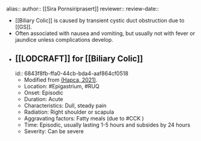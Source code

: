 alias::
author:: [[Sira Pornsiriprasert]] 
reviewer::
review-date::

- [[Biliary Colic]] is caused by transient cystic duct obstruction due to [[GS]].
- Often associated with nausea and vomiting, but usually not with fever or jaundice unless complications develop.
- ## [[LODCRAFT]] for [[Biliary Colic]]
  id:: 6843f8fb-ffa0-44cb-bda4-aaf864cf0518
	- Modified from [(Hapca, 2021)]([[References/hapcaBiliaryColic2021]]).
	- Location: #Epigastrium, #RUQ
	- Onset: Episodic
	- Duration: Acute
	- Characteristics: Dull, steady pain
	- Radiation: Right shoulder or scapula
	- Aggravating factors: Fatty meals (due to #CCK )
	- Time: Episodic, usually lasting 1-5 hours and subsides by 24 hours
	- Severity: Can be severe